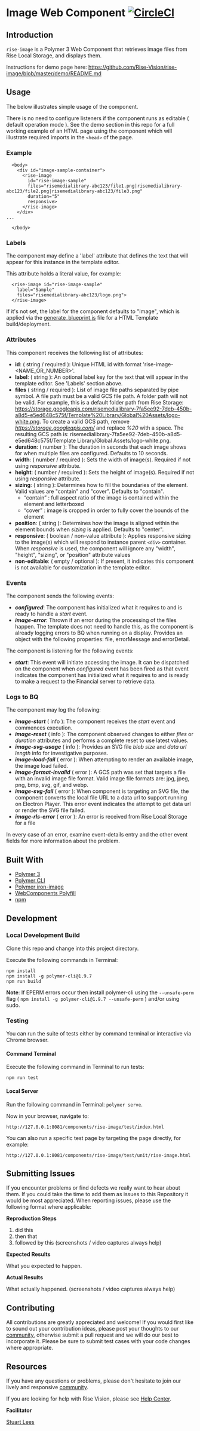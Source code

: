 # Image Web Component [![CircleCI](https://circleci.com/gh/Rise-Vision/rise-image/tree/master.svg?style=svg)](https://circleci.com/gh/Rise-Vision/rise-image/tree/master)

## Introduction

`rise-image` is a Polymer 3 Web Component that retrieves image files from Rise Local Storage, and displays them.

Instructions for demo page here:
https://github.com/Rise-Vision/rise-image/blob/master/demo/README.md

## Usage

The below illustrates simple usage of the component.

There is no need to configure listeners if the component runs as editable ( default operation mode ). See the demo section in this repo for a full working example of an HTML page using the component which will illustrate required imports in the `<head>` of the page.

### Example

```
  <body>
    <div id="image-sample-container">
      <rise-image
        id="rise-image-sample"
        files="risemedialibrary-abc123/file1.png|risemedialibrary-abc123/file2.png|risemedialibrary-abc123/file3.png"
        duration="5"
        responsive>
      </rise-image>
    </div>
...

  </body>
```

### Labels

The component may define a 'label' attribute that defines the text that will appear for this instance in the template editor.

This attribute holds a literal value, for example:

```
  <rise-image id="rise-image-sample"
    label="Sample"
    files="risemedialibrary-abc123/logo.png">
  </rise-image>
```

If it's not set, the label for the component defaults to "Image", which is applied via the   [generate_blueprint.js](https://github.com/Rise-Vision/html-template-library/blob/master/generate_blueprint.js) file for a HTML Template build/deployment.

### Attributes

This component receives the following list of attributes:

- **id**: ( string / required ): Unique HTML id with format 'rise-image-<NAME_OR_NUMBER>'.
- **label**: ( string ): An optional label key for the text that will appear in the template editor. See 'Labels' section above.
- **files** ( string / required ): List of image file paths separated by pipe symbol. A file path must be a valid GCS file path. A folder path will not be valid. For example, this is a default folder path from Rise Storage:
https://storage.googleapis.com/risemedialibrary-7fa5ee92-7deb-450b-a8d5-e5ed648c575f/Template%20Library/Global%20Assets/logo-white.png.
To create a valid GCS path, remove *https://storage.googleapis.com/* and replace *%20* with a space.
The resulting GCS path is: risemedialibrary-7fa5ee92-7deb-450b-a8d5-e5ed648c575f/Template Library/Global Assets/logo-white.png.
- **duration**: ( number ): The duration in seconds that each image shows for when multiple files are configured. Defaults to 10 seconds.
- **width**: ( number / required ): Sets the width of image(s). Required if not using _responsive_ attribute.
- **height**: ( number / required ): Sets the height of image(s). Required if not using _responsive_ attribute.
- **sizing**: ( string ): Determines how to fill the boundaries of the element. Valid values are "contain" and "cover". Defaults to "contain".
  - “contain” : full aspect ratio of the image is contained within the element and letterboxed
  - “cover” : image is cropped in order to fully cover the bounds of the element
- **position**: ( string ): Determines how the image is aligned within the element bounds when _sizing_ is applied. Defaults to "center".
- **responsive**: ( boolean / non-value attribute ): Applies responsive sizing to the image(s) which will respond to instance parent `<div>` container. When _responsive_ is used, the component will ignore any "width", "height", "sizing", or "position" attribute values
- **non-editable**: ( empty / optional ): If present, it indicates this component is not available for customization in the template editor.




### Events

The component sends the following events:

- **_configured_**: The component has initialized what it requires to and is ready to handle a _start_ event.
- **_image-error_**: Thrown if an error during the processing of the files happen. The template does not need to handle this, as the component is already logging errors to BQ when running on a display. Provides an object with the following properties: file, errorMessage and errorDetail.

The component is listening for the following events:

- **_start_**: This event will initiate accessing the image. It can be dispatched on the component when _configured_ event has been fired as that event indicates the component has initialized what it requires to and is ready to make a request to the Financial server to retrieve data.

### Logs to BQ

The component may log the following:

- **_image-start_** ( info ): The component receives the _start_ event and commences execution.
- **_image-reset_** ( info ): The component observed changes to either _files_ or _duration_ attributes and performs a complete reset to use latest values.
- **_image-svg-usage_** ( info ): Provides an SVG file _blob size_ and _data url length_ info for investigative purposes.
- **_image-load-fail_** ( error ): When attempting to render an available image, the image load failed.
- **_image-format-invalid_** ( error ): A GCS path was set that targets a file with an invalid image file format. Valid image file formats are: jpg, jpeg, png, bmp, svg, gif, and webp.
- **_image-svg-fail_** ( error ): When component is targeting an SVG file, the component converts the local file URL to a data url to support running on Electron Player. This error event indicates the attempt to get data url or render the SVG file failed.
- **_image-rls-error_** ( error ): An error is received from Rise Local Storage for a file

In every case of an error, examine event-details entry and the other event fields for more information about the problem.

## Built With
- [Polymer 3](https://www.polymer-project.org/)
- [Polymer CLI](https://github.com/Polymer/tools/tree/master/packages/cli)
- [Polymer iron-image](https://github.com/PolymerElements/iron-image)
- [WebComponents Polyfill](https://www.webcomponents.org/polyfills/)
- [npm](https://www.npmjs.org)

## Development

### Local Development Build
Clone this repo and change into this project directory.

Execute the following commands in Terminal:

```
npm install
npm install -g polymer-cli@1.9.7
npm run build
```

**Note**: If EPERM errors occur then install polymer-cli using the `--unsafe-perm` flag ( `npm install -g polymer-cli@1.9.7 --unsafe-perm` ) and/or using sudo.

### Testing
You can run the suite of tests either by command terminal or interactive via Chrome browser.

#### Command Terminal
Execute the following command in Terminal to run tests:

```
npm run test
```

#### Local Server
Run the following command in Terminal: `polymer serve`.

Now in your browser, navigate to:

```
http://127.0.0.1:8081/components/rise-image/test/index.html
```
You can also run a specific test page by targeting the page directly, for example:

```
http://127.0.0.1:8081/components/rise-image/test/unit/rise-image.html
```

## Submitting Issues
If you encounter problems or find defects we really want to hear about them. If you could take the time to add them as issues to this Repository it would be most appreciated. When reporting issues, please use the following format where applicable:

**Reproduction Steps**

1. did this
2. then that
3. followed by this (screenshots / video captures always help)

**Expected Results**

What you expected to happen.

**Actual Results**

What actually happened. (screenshots / video captures always help)

## Contributing
All contributions are greatly appreciated and welcome! If you would first like to sound out your contribution ideas, please post your thoughts to our [community](https://help.risevision.com/hc/en-us/community/topics), otherwise submit a pull request and we will do our best to incorporate it. Please be sure to submit test cases with your code changes where appropriate.

## Resources
If you have any questions or problems, please don't hesitate to join our lively and responsive [community](https://help.risevision.com/hc/en-us/community/topics).

If you are looking for help with Rise Vision, please see [Help Center](https://help.risevision.com/hc/en-us).

**Facilitator**

[Stuart Lees](https://github.com/stulees "Stuart Lees")
